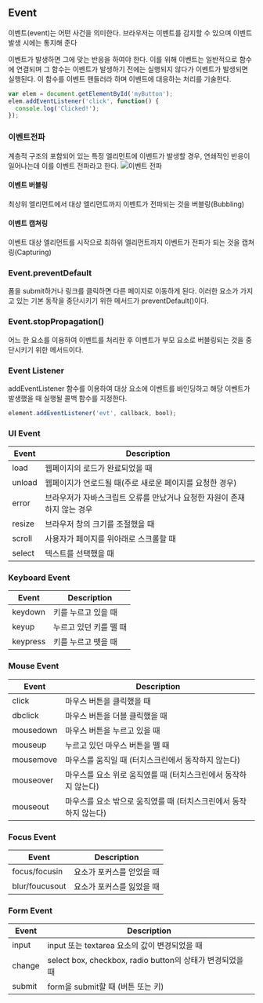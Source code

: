 ## Event
이벤트(event)는 어떤 사건을 의미한다. 브라우저는 이벤트를 감지할 수 있으며 이벤트 발생 시에는 통지해 준다
      
이벤트가 발생하면 그에 맞는 반응을 하여야 한다. 이를 위해 이벤트는 일반적으로 함수에 연결되며 그 함수는 이벤트가 발생하기 전에는 실행되지 않다가 이벤트가 발생되면 실행된다. 이 함수를 이벤트 핸들러라 하며 이벤트에 대응하는 처리를 기술한다.
```js
var elem = document.getElementById('myButton');
elem.addEventListener('click', function() {
  console.log('Clicked!');
});
```

### 이벤트전파
계층적 구조의 포함되어 있는 특정 엘리먼트에 이벤트가 발생할 경우, 연쇄적인 반응이 일어나는데 이를 이벤트 전파라고 한다.
![이벤트 전파]('image.png')
#### 이벤트 버블링
최상위 엘리먼트에서 대상 엘리먼트까지 이벤트가 전파되는 것을 버블링(Bubbling)

#### 이벤트 캡쳐링
이벤트 대상 엘리먼트를 시작으로 최하위 엘리먼트까지 이벤트가 전파가 되는 것을 캡쳐링(Capturing)

### Event.preventDefault
폼을 submit하거나 링크를 클릭하면 다른 페이지로 이동하게 된다. 이러한 요소가 가지고 있는 기본 동작을 중단시키기 위한 메서드가 preventDefault()이다.

### Event.stopPropagation()
어느 한 요소를 이용하여 이벤트를 처리한 후 이벤트가 부모 요소로 버블링되는 것을 중단시키기 위한 메서드이다.

### Event Listener
addEventListener 함수를 이용하여 대상 요소에 이벤트를 바인딩하고 해당 이벤트가 발생했을 때 실행될 콜백 함수를 지정한다.
```js
element.addEventListener('evt', callback, bool);
```

### UI Event 
| Event  | Description                                                              |
|--------|--------------------------------------------------------------------------|
| load   | 웹페이지의 로드가 완료되었을 때                                          |
| unload | 웹페이지가 언로드될 때(주로 새로운 페이지를 요청한 경우)                 |
| error  | 브라우저가 자바스크립트 오류를 만났거나 요청한 자원이 존재하지 않는 경우 |
| resize | 브라우저 창의 크기를 조절했을 때                                         |
| scroll | 사용자가 페이지를 위아래로 스크롤할 때                                   |
| select | 텍스트를 선택했을 때                                                     |

###  Keyboard Event
| Event  | Description                                                              |
|--------|--------------------------------------------------------------------------|
| keydown   | 	키를 누르고 있을 때                                         |
| keyup | 누르고 있던 키를 뗄 때                |
| keypress  | 키를 누르고 뗏을 때 |

### Mouse Event
| Event  | Description                                                              |
|--------|--------------------------------------------------------------------------|
| click   | 마우스 버튼을 클릭했을 때                                         |
| dbclick | 마우스 버튼을 더블 클릭했을 때                |
| mousedown  | 	마우스 버튼을 누르고 있을 때 |
| mouseup | 누르고 있던 마우스 버튼을 뗄 때                                        |
| mousemove | 마우스를 움직일 때 (터치스크린에서 동작하지 않는다)                                  |
| mouseover | 마우스를 요소 위로 움직였를 때 (터치스크린에서 동작하지 않는다)                                                    |
| mouseout | 마우스를 요소 밖으로 움직였를 때 (터치스크린에서 동작하지 않는다)                                                   |

### Focus Event
| Event  | Description                                                              |
|--------|--------------------------------------------------------------------------|
| focus/focusin   | 	요소가 포커스를 얻었을 때                                         |
| blur/foucusout | 요소가 포커스를 잃었을 때                |

### Form Event 
| Event  | Description                                                              |
|--------|--------------------------------------------------------------------------|
| input   | 	input 또는 textarea 요소의 값이 변경되었을 때                                         |
| change | select box, checkbox, radio button의 상태가 변경되었을 때              |
| submit | form을 submit할 때 (버튼 또는 키)                |
